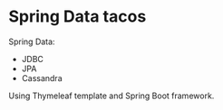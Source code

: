 # Spring Data tacos
Spring Data:
- JDBC
- JPA
- Cassandra


Using Thymeleaf template and Spring Boot framework.
